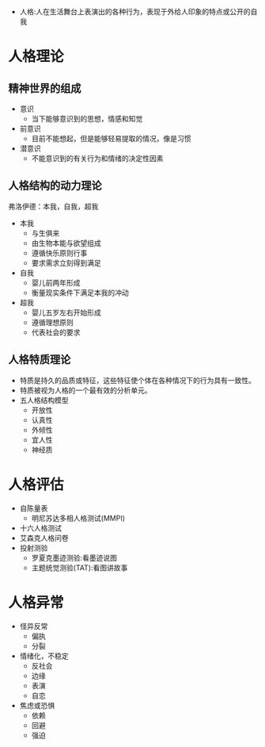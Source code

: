 - 人格:人在生活舞台上表演出的各种行为，表现于外给人印象的特点或公开的自我
# 人格理论
## 精神世界的组成
- 意识
	- 当下能够意识到的思想，情感和知觉
- 前意识
	- 目前不能想起，但是能够轻易提取的情况，像是习惯
- 潜意识
	- 不能意识到的有关行为和情绪的决定性因素
## 人格结构的动力理论
弗洛伊德：本我，自我，超我
- 本我
	- 与生俱来
	- 由生物本能与欲望组成
	- 遵循快乐原则行事
	- 要求需求立刻得到满足
- 自我
	- 婴儿前两年形成
	- 衡量现实条件下满足本我的冲动
- 超我
	- 婴儿五岁左右开始形成
	- 遵循理想原则
	- 代表社会的要求
## 人格特质理论
- 特质是持久的品质或特征，这些特征使个体在各种情况下的行为具有一致性。
- 特质被视为人格的一个最有效的分析单元。
- 五人格结构模型
	- 开放性
	- 认真性
	- 外倾性
	- 宜人性
	- 神经质
# 人格评估
- 自陈量表
	- 明尼苏达多相人格测试(MMPI)
- 十六人格测试
- 艾森克人格问卷
- 投射测验
	- 罗夏克墨迹测验:看墨迹说图
	- 主题统觉测验(TAT):看图讲故事
# 人格异常
- 怪异反常
	- 偏执
	- 分裂
- 情绪化，不稳定
	- 反社会
	- 边缘
	- 表演
	- 自恋
- 焦虑或恐惧
	- 依赖
	- 回避
	- 强迫